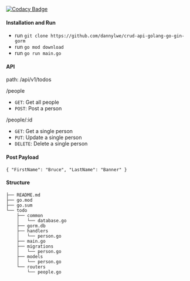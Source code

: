 [![Codacy Badge](https://app.codacy.com/project/badge/Grade/f022e00be11b4e59bd4a3dc36c46725c)](https://www.codacy.com/manual/dannylwe/crud-api-golang-go-gin-gorm?utm_source=github.com&amp;utm_medium=referral&amp;utm_content=dannylwe/crud-api-golang-go-gin-gorm&amp;utm_campaign=Badge_Grade)

#### Installation and Run
- run `git clone https://github.com/dannylwe/crud-api-golang-go-gin-gorm`  
- run `go mod download`  
- run `go run main.go`  

#### API
path: /api/v1/todos  

/people
- `GET`: Get all people  
- `POST`: Post a person  

/people/:id
- `GET`: Get a single person  
- `PUT`: Update a single person  
- `DELETE`: Delete a single person  

#### Post Payload
`{
	"FirstName": "Bruce",
	"LastName": "Banner"
}`

#### Structure
```
├── README.md
├── go.mod
├── go.sum
└── todo
    ├── common
    │   └── database.go
    ├── gorm.db
    ├── handlers
    │   └── person.go
    ├── main.go
    ├── migrations
    │   └── person.go
    ├── models
    │   └── person.go
    └── routers
        └── people.go
```
